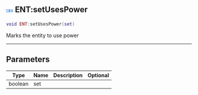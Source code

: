 ## ![server](.gitbook/assets/server.png) ENT:setUsesPower


```lua
void ENT:setUsesPower(set)
```

Marks the entity to use power


------
## Parameters

| Type   | Name | Description              | Optional |
| ------ | ---- | ------------------------ | -------: |
| boolean | set |  |  |


